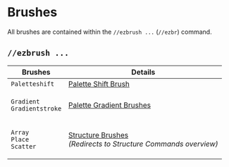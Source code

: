 # Brushes

All brushes are contained within the `//ezbrush ...` (`//ezbr`) command.

## `//ezbrush ...`

| Brushes                                                                 | Details                                                                                                                 |
| ----------------------------------------------------------------------- | ----------------------------------------------------------------------------------------------------------------------- |
| `Paletteshift`                                                          | [Palette Shift Brush](palette-shift-brush.md)                                                                           |
| <p><code>Gradient</code><br><code>Gradientstroke</code></p>             | [Palette Gradient Brushes](palette-gradient-brushes.md)                                                                 |
| <p><code>Array</code><br><code>Place</code><br><code>Scatter</code></p> | <p><a href="../../commands/placement/">Structure Brushes</a><br><em>(Redirects to Structure Commands overview)</em></p> |
